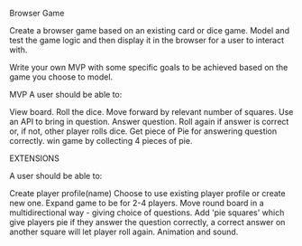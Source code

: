 Browser Game

Create a browser game based on an existing card or dice game. Model and test the game logic and then display it in the browser for a user to interact with.

Write your own MVP with some specific goals to be achieved based on the game you choose to model.


MVP
A user should be able to:

View board.
Roll the dice.
Move forward by relevant number of squares.
Use an API to bring in question.
Answer question.
Roll again if answer is correct or, if not, other player rolls dice.
Get piece of Pie for answering question correctly.
win game by collecting 4 pieces of pie.

EXTENSIONS

A user should be able to:

Create player profile(name)
Choose to use existing player profile or create new one.
Expand game to be for 2-4 players.
Move round board in a multidirectional way - giving choice of questions.
Add 'pie squares' which give players pie if they answer the  question correctly, a correct answer on another square will let player roll again.
Animation and sound.
